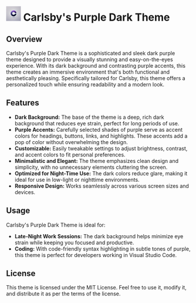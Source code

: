 # <img src="images/carlsby.webp" alt="Logo" width="40" height="40"> Carlsby's Purple Dark Theme

## Overview

Carlsby's Purple Dark Theme is a sophisticated and sleek dark purple theme designed to provide a visually stunning and easy-on-the-eyes experience. With its dark background and contrasting purple accents, this theme creates an immersive environment that's both functional and aesthetically pleasing. Specifically tailored for Carlsby, this theme offers a personalized touch while ensuring readability and a modern look.

## Features

- **Dark Background:** The base of the theme is a deep, rich dark background that reduces eye strain, perfect for long periods of use.
- **Purple Accents:** Carefully selected shades of purple serve as accent colors for headings, buttons, links, and highlights. These accents add a pop of color without overwhelming the design.
- **Customizable:** Easily tweakable settings to adjust brightness, contrast, and accent colors to fit personal preferences.
- **Minimalistic and Elegant:** The theme emphasizes clean design and simplicity, with no unnecessary elements cluttering the screen.
- **Optimized for Night-Time Use:** The dark colors reduce glare, making it ideal for use in low-light or nighttime environments.
- **Responsive Design:** Works seamlessly across various screen sizes and devices.

## Usage

Carlsby's Purple Dark Theme is ideal for:

- **Late-Night Work Sessions:** The dark background helps minimize eye strain while keeping you focused and productive.
- **Coding:** With code-friendly syntax highlighting in subtle tones of purple, this theme is perfect for developers working in Visual Studio Code.

## License

This theme is licensed under the MIT License. Feel free to use it, modify it, and distribute it as per the terms of the license.
